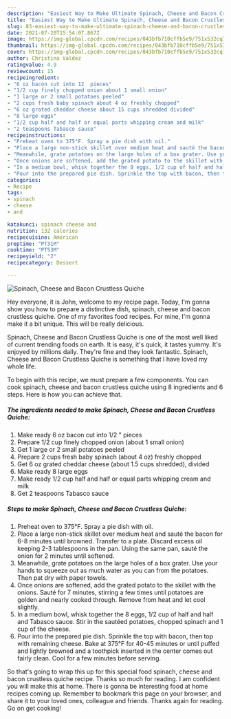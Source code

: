 ```yaml
---
description: "Easiest Way to Make Ultimate Spinach, Cheese and Bacon Crustless Quiche"
title: "Easiest Way to Make Ultimate Spinach, Cheese and Bacon Crustless Quiche"
slug: 83-easiest-way-to-make-ultimate-spinach-cheese-and-bacon-crustless-quiche
date: 2021-07-20T15:54:07.867Z
image: https://img-global.cpcdn.com/recipes/043bfb710cffb5e9/751x532cq70/spinach-cheese-and-bacon-crustless-quiche-recipe-main-photo.jpg
thumbnail: https://img-global.cpcdn.com/recipes/043bfb710cffb5e9/751x532cq70/spinach-cheese-and-bacon-crustless-quiche-recipe-main-photo.jpg
cover: https://img-global.cpcdn.com/recipes/043bfb710cffb5e9/751x532cq70/spinach-cheese-and-bacon-crustless-quiche-recipe-main-photo.jpg
author: Christina Valdez
ratingvalue: 4.9
reviewcount: 15
recipeingredient:
- "6 oz bacon cut into 12  pieces"
- "1/2 cup finely chopped onion about 1 small onion"
- "1 large or 2 small potatoes peeled"
- "2 cups fresh baby spinach about 4 oz freshly chopped"
- "6 oz grated cheddar cheese about 15 cups shredded divided"
- "8 large eggs"
- "1/2 cup half and half or equal parts whipping cream and milk"
- "2 teaspoons Tabasco sauce"
recipeinstructions:
- "Preheat oven to 375°F. Spray a pie dish with oil."
- "Place a large non-stick skillet over medium heat and sauté the bacon for 6-8 minutes until browned. Transfer to a plate. Discard excess oil keeping 2-3 tablespoons in the pan. Using the same pan, sauté the onion for 2 minutes until softened."
- "Meanwhile, grate potatoes on the large holes of a box grater. Use your hands to squeeze out as much water as you can from the potatoes. Then pat dry with paper towels."
- "Once onions are softened, add the grated potato to the skillet with the onions. Sauté for 7 minutes, stirring a few times until potatoes are golden and nearly cooked through. Remove from heat and let cool slightly."
- "In a medium bowl, whisk together the 8 eggs, 1/2 cup of half and half and Tabasco sauce. Stir in the sautéed potatoes, chopped spinach and 1 cup of the cheese."
- "Pour into the prepared pie dish. Sprinkle the top with bacon, then top with remaining cheese. Bake at 375°F for 40-45 minutes or until puffed and lightly browned and a toothpick inserted in the center comes out fairly clean. Cool for a few minutes before serving."
categories:
- Recipe
tags:
- spinach
- cheese
- and

katakunci: spinach cheese and 
nutrition: 132 calories
recipecuisine: American
preptime: "PT31M"
cooktime: "PT53M"
recipeyield: "2"
recipecategory: Dessert

---
```



![Spinach, Cheese and Bacon Crustless Quiche](https://img-global.cpcdn.com/recipes/043bfb710cffb5e9/751x532cq70/spinach-cheese-and-bacon-crustless-quiche-recipe-main-photo.jpg)

Hey everyone, it is John, welcome to my recipe page. Today, I'm gonna show you how to prepare a distinctive dish, spinach, cheese and bacon crustless quiche. One of my favorites food recipes. For mine, I'm gonna make it a bit unique. This will be really delicious.



Spinach, Cheese and Bacon Crustless Quiche is one of the most well liked of current trending foods on earth. It is easy, it's quick, it tastes yummy. It's enjoyed by millions daily. They're fine and they look fantastic. Spinach, Cheese and Bacon Crustless Quiche is something that I have loved my whole life.


To begin with this recipe, we must prepare a few components. You can cook spinach, cheese and bacon crustless quiche using 8 ingredients and 6 steps. Here is how you can achieve that.

<!--inarticleads1-->

##### The ingredients needed to make Spinach, Cheese and Bacon Crustless Quiche:

1. Make ready 6 oz bacon cut into 1/2 &#34; pieces
1. Prepare 1/2 cup finely chopped onion (about 1 small onion)
1. Get 1 large or 2 small potatoes peeled
1. Prepare 2 cups fresh baby spinach (about 4 oz) freshly chopped
1. Get 6 oz grated cheddar cheese (about 1.5 cups shredded), divided
1. Make ready 8 large eggs
1. Make ready 1/2 cup half and half or equal parts whipping cream and milk
1. Get 2 teaspoons Tabasco sauce




<!--inarticleads2-->

##### Steps to make Spinach, Cheese and Bacon Crustless Quiche:

1. Preheat oven to 375°F. Spray a pie dish with oil.
1. Place a large non-stick skillet over medium heat and sauté the bacon for 6-8 minutes until browned. Transfer to a plate. Discard excess oil keeping 2-3 tablespoons in the pan. Using the same pan, sauté the onion for 2 minutes until softened.
1. Meanwhile, grate potatoes on the large holes of a box grater. Use your hands to squeeze out as much water as you can from the potatoes. Then pat dry with paper towels.
1. Once onions are softened, add the grated potato to the skillet with the onions. Sauté for 7 minutes, stirring a few times until potatoes are golden and nearly cooked through. Remove from heat and let cool slightly.
1. In a medium bowl, whisk together the 8 eggs, 1/2 cup of half and half and Tabasco sauce. Stir in the sautéed potatoes, chopped spinach and 1 cup of the cheese.
1. Pour into the prepared pie dish. Sprinkle the top with bacon, then top with remaining cheese. Bake at 375°F for 40-45 minutes or until puffed and lightly browned and a toothpick inserted in the center comes out fairly clean. Cool for a few minutes before serving.




So that's going to wrap this up for this special food spinach, cheese and bacon crustless quiche recipe. Thanks so much for reading. I am confident you will make this at home. There is gonna be interesting food at home recipes coming up. Remember to bookmark this page on your browser, and share it to your loved ones, colleague and friends. Thanks again for reading. Go on get cooking!

